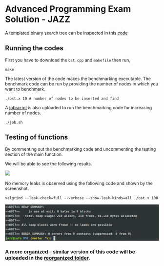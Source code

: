 # Advanced Programming Exam Solution - JAZZ


A templated binary search tree can be inspected in this [code](bst.cpp)

## Running the codes

First you have to download the `bst.cpp` and `makefile` then run,

```
make
```

The latest version of the code makes the benchmarking executable.
The benchmark code can be run by providing the number of nodes in which you want to benchmark.
```
./bst.x 10 # number of nodes to be inserted and find
```

A [jobscript](job.sh) is also uploaded to run the benchmarking code for increasing number of nodes.

```
./job.sh
```

## Testing of functions
By commenting out the benchmarking code and uncommenting the testing section of the main function.

We will be able to see the following results.

![](function_test_results.png)



No memory leaks is observed using the following code and shown by the screenshot.
```
valgrind --leak-check=full --verbose --show-leak-kinds=all ./bst.x 100
```
![](noleak.png)


### A more organized - similar version of this code will be uploaded in the [reorganized folder](reorganized/).

